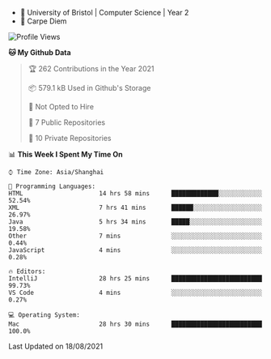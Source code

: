 - :school: University of Bristol | Computer Science | Year 2
- :musical_keyboard: Carpe Diem

<!--START_SECTION:waka-->
![Profile Views](http://img.shields.io/badge/Profile%20Views-20-blue)

**🐱 My Github Data** 

> 🏆 262 Contributions in the Year 2021
 > 
> 📦 579.1 kB Used in Github's Storage 
 > 
> 🚫 Not Opted to Hire
 > 
> 📜 7 Public Repositories 
 > 
> 🔑 10 Private Repositories  
 > 
📊 **This Week I Spent My Time On** 

```text
⌚︎ Time Zone: Asia/Shanghai

💬 Programming Languages: 
HTML                     14 hrs 58 mins      █████████████░░░░░░░░░░░░   52.54% 
XML                      7 hrs 41 mins       ██████░░░░░░░░░░░░░░░░░░░   26.97% 
Java                     5 hrs 34 mins       █████░░░░░░░░░░░░░░░░░░░░   19.58% 
Other                    7 mins              ░░░░░░░░░░░░░░░░░░░░░░░░░   0.44% 
JavaScript               4 mins              ░░░░░░░░░░░░░░░░░░░░░░░░░   0.28%

🔥 Editors: 
IntelliJ                 28 hrs 25 mins      █████████████████████████   99.73% 
VS Code                  4 mins              ░░░░░░░░░░░░░░░░░░░░░░░░░   0.27%

💻 Operating System: 
Mac                      28 hrs 30 mins      █████████████████████████   100.0%

```


 Last Updated on 18/08/2021
<!--END_SECTION:waka-->